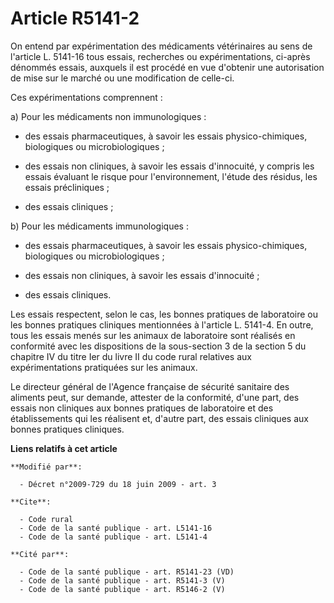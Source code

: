 # Article R5141-2

On entend par expérimentation des médicaments vétérinaires au sens de l'article L. 5141-16 tous essais, recherches ou
expérimentations, ci-après dénommés essais, auxquels il est procédé en vue d'obtenir une autorisation de mise sur le marché
ou une modification de celle-ci. 

Ces expérimentations comprennent : 

a) Pour les médicaments non immunologiques : 

- des essais pharmaceutiques, à savoir les essais physico-chimiques, biologiques ou microbiologiques ; 

- des essais non cliniques, à savoir les essais d'innocuité, y compris les essais évaluant le risque pour l'environnement,
l'étude des résidus, les essais précliniques ; 

- des essais cliniques ; 

b) Pour les médicaments immunologiques :

- des essais pharmaceutiques, à savoir les essais physico-chimiques, biologiques ou microbiologiques ;

- des essais non cliniques, à savoir les essais d'innocuité ;

- des essais cliniques. 

Les essais respectent, selon le cas, les bonnes pratiques de laboratoire ou les bonnes pratiques cliniques mentionnées à
l'article L. 5141-4. En outre, tous les essais menés sur les animaux de laboratoire sont réalisés en conformité avec les
dispositions de la sous-section 3 de la section 5 du chapitre IV du titre Ier du livre II du code rural relatives aux
expérimentations pratiquées sur les animaux. 

Le directeur général de l'Agence française de sécurité sanitaire des aliments peut, sur demande, attester de la conformité,
d'une part, des essais non cliniques aux bonnes pratiques de laboratoire et des établissements qui les réalisent et, d'autre
part, des essais cliniques aux bonnes pratiques cliniques.

**Liens relatifs à cet article**

	**Modifié par**:

	  - Décret n°2009-729 du 18 juin 2009 - art. 3

	**Cite**:

	  - Code rural
	  - Code de la santé publique - art. L5141-16
	  - Code de la santé publique - art. L5141-4

	**Cité par**:

	  - Code de la santé publique - art. R5141-23 (VD)
	  - Code de la santé publique - art. R5141-3 (V)
	  - Code de la santé publique - art. R5146-2 (V)
